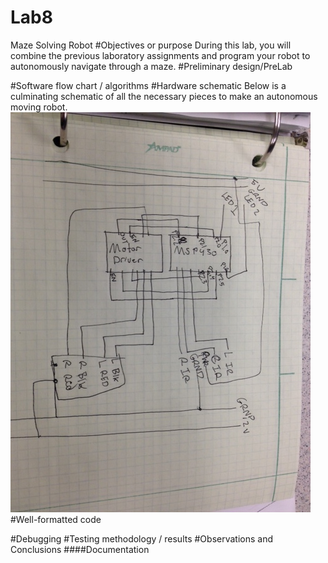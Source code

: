 Lab8
====

Maze Solving Robot
#Objectives or purpose
During this lab, you will combine the previous laboratory assignments and program your robot to autonomously navigate through a maze.
#Preliminary design/PreLab

#Software flow chart / algorithms
#Hardware schematic
Below is a culminating schematic of all the necessary pieces to make an autonomous moving robot.
![alt tag](https://raw.githubusercontent.com/seanbapty/Lab8/master/final%20schematic.jpg)
#Well-formatted code

#Debugging
#Testing methodology / results
#Observations and Conclusions
####Documentation
